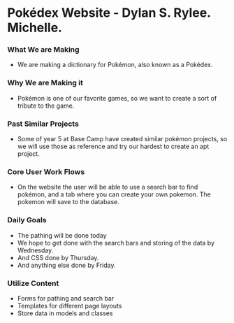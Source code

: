 # Pokédex Website - Dylan S. Rylee. Michelle.

### What We are Making
 - We are making a dictionary for Pokémon, also known as a Pokédex.
 
### Why We are Making it
 - Pokémon is one of our favorite games, so we want to create a sort of tribute to the game. 
 
### Past Similar Projects
 - Some of year 5 at Base Camp have created similar pokémon projects, so we will use those as reference and try our hardest to create an apt project. 

### Core User Work Flows
 - On the website the user will be able to use a search bar to find pokémon, and a tab where you can create your own pokemon. The pokemon will save to the database. 
 
### Daily Goals
 - The pathing will be done today
 - We hope to get done with the search bars and storing of the data by Wednesday. 
 - And CSS done by Thursday. 
 - And anything else done by Friday. 
 
### Utilize Content
- Forms for pathing and search bar
- Templates for different page layouts
- Store data in models and classes
